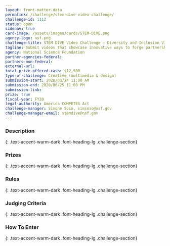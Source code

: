 ```yaml
---
layout: front-matter-data
permalink: /challenge/stem-dive-video-challenge/
challenge-id: 1112
status: open
sidenav: true 
card-image: /assets/images/cards/STEM-DIVE.png
agency-logo: nsf.png
challenge-title: STEM DIVE Video Challenge – Diversity and Inclusion Video Exhibition
tagline: Submit videos that showcase innovative ways to forge partnerships that increase diversity and inclusion in the STEM workforce
agency: National Science Foundation
partner-agencies-federal:
partners-non-federal:
external-url:
total-prize-offered-cash: $12,500
type-of-challenge: Creative (multimedia & design)
submission-start: 2020/03/24 11:00 AM
submission-end: 2020/06/25 11:00 PM
submission-link:
prize: true
fiscal-year: FY20
legal-authority: America COMPETES Act
challenge-manager: Simone Soso, simsoso@nsf.gov
challenge-manager-email: stemdive@nsf.gov
---
```




<!-- Description start -->
### Description
{: .text-accent-warm-dark .font-heading-lg .challenge-section}


<!-- Prizes start -->
### Prizes
{: .text-accent-warm-dark .font-heading-lg .challenge-section}


<!-- Rules start -->
### Rules 
{: .text-accent-warm-dark .font-heading-lg .challenge-section}


<!-- Judging start -->
### Judging Criteria
{: .text-accent-warm-dark .font-heading-lg .challenge-section}


<!--  How To Enter start -->
### How To Enter
{: .text-accent-warm-dark .font-heading-lg .challenge-section}
